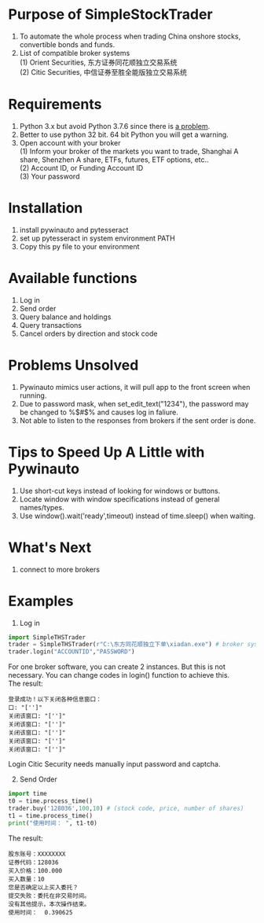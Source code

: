 # Purpose of SimpleStockTrader  
1. To automate the whole process when trading China onshore stocks, convertible bonds and funds.  
2. List of compatible broker systems  
    (1) Orient Securities, 东方证券同花顺独立交易系统  
    (2) Citic Securities, 中信证券至胜全能版独立交易系统
# Requirements  
1. Python 3.x but avoid Python 3.7.6 since there is [a problem](https://github.com/pywinauto/pywinauto/issues/867).   
2. Better to use python 32 bit. 64 bit Python you will get a warning.  
3. Open account with your broker  
    (1) Inform your broker of the markets you want to trade, Shanghai A share, Shenzhen A share, ETFs, futures, ETF options, etc..    
    (2) Account ID, or Funding Account ID  
    (3) Your password  
# Installation  
1. install pywinauto and pytesseract  
2. set up pytesseract in system environment PATH  
3. Copy this py file to your environment  
# Available functions  
1. Log in  
2. Send order  
3. Query balance and holdings  
4. Query transactions  
5. Cancel orders by direction and stock code  

# Problems Unsolved  
1. Pywinauto mimics user actions, it will pull app to the front screen when running.  
2. Due to password mask, when set_edit_text("1234"), the password may be changed to %$#$% 
and causes log in faliure.  
3. Not able to listen to the responses from brokers if the sent order is done.  

# Tips to Speed Up A Little with Pywinauto  
1. Use short-cut keys instead of looking for windows or buttons.  
2. Locate window with window specifications instead of general names/types.  
3. Use window().wait('ready',timeout) instead of time.sleep() when waiting. 

# What's Next  
1. connect to more brokers  

# Examples
1. Log in 
```python
import SimpleTHSTrader
trader = SimpleTHSTrader(r"C:\东方同花顺独立下单\xiadan.exe") # broker system address
trader.login("ACCOUNTID","PASSWORD")
```
For one broker software, you can create 2 instances. But this is not necessary. You can change codes in 
login() function to achieve this.        
The result:
```shell script
登录成功！以下关闭各种信息窗口：
口: "['']" 
关闭该窗口: "['']" 
关闭该窗口: "['']" 
关闭该窗口: "['']" 
关闭该窗口: "['']" 
关闭该窗口: "['']" 
```
Login Citic Security needs manually input password and captcha. 

2. Send Order
````python
import time
t0 = time.process_time()
trader.buy('128036',100,10) # (stock code, price, number of shares)
t1 = time.process_time()
print("使用时间： ", t1-t0)
````
The result:
````shell script
股东账号：XXXXXXXX
证券代码：128036
买入价格：100.000
买入数量：10
您是否确定以上买入委托？
提交失败：委托在非交易时间。
没有其他提示，本次操作结束。
使用时间：  0.390625
````



